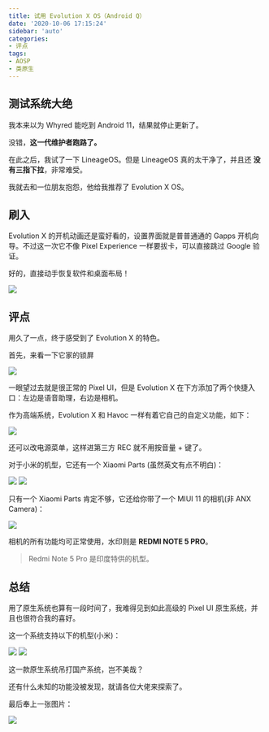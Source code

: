 ```yaml
---
title: 试用 Evolution X OS（Android Q）
date: '2020-10-06 17:15:24'
sidebar: 'auto'
categories:
- 评点
tags:
- AOSP
- 类原生
---
```


## 测试系统大绝

我本来以为 Whyred 能吃到 Android 11，结果就停止更新了。

没错，**这一代维护者跑路了。**

在此之后，我试了一下 LineageOS。但是 LineageOS 真的太干净了，并且还 **没有三指下拉**，非常难受。

我就去和一位朋友抱怨，他给我推荐了 Evolution X OS。

## 刷入

Evolution X 的开机动画还是蛮好看的，设置界面就是普普通通的 Gapps 开机向导。不过这一次它不像 Pixel Experience 一样要拔卡，可以直接跳过 Google 验证。

好的，直接动手恢复软件和桌面布局！

<img src="https://cdn.jsdelivr.net/gh/Restent/Restent-Blog-Service/Posts/01/02.png">

## 评点

用久了一点，终于感受到了 Evolution X 的特色。

首先，来看一下它家的锁屏

<img src="https://cdn.jsdelivr.net/gh/Restent/Restent-Blog-Service/Posts/01/03.png">

一眼望过去就是很正常的 Pixel UI，但是 Evolution X 在下方添加了两个快捷入口：左边是语音助理，右边是相机。

作为高端系统，Evolution X 和 Havoc 一样有着它自己的自定义功能，如下：

<img src="https://cdn.jsdelivr.net/gh/Restent/Restent-Blog-Service/Posts/01/04.png">

还可以改电源菜单，这样进第三方 REC 就不用按音量 + 键了。

对于小米的机型，它还有一个 Xiaomi Parts (虽然英文有点不明白)：

<img src="https://cdn.jsdelivr.net/gh/Restent/Restent-Blog-Service/Posts/01/06.png">

<img src="https://cdn.jsdelivr.net/gh/Restent/Restent-Blog-Service/Posts/01/07.png">

只有一个 Xiaomi Parts 肯定不够，它还给你带了一个 MIUI 11 的相机(非 ANX Camera)：

<img src="https://cdn.jsdelivr.net/gh/Restent/Restent-Blog-Service/Posts/01/08.png">

相机的所有功能均可正常使用，水印则是 **REDMI NOTE 5 PRO**。

> Redmi Note 5 Pro 是印度特供的机型。

## 总结

用了原生系统也算有一段时间了，我难得见到如此高级的 Pixel UI 原生系统，并且也很符合我的喜好。

这一个系统支持以下的机型(小米)：

<img src="https://cdn.jsdelivr.net/gh/Restent/Restent-Blog-Service/Posts/01/09.jpg">

<img src="https://cdn.jsdelivr.net/gh/Restent/Restent-Blog-Service/Posts/01/10.jpg">

这一款原生系统吊打国产系统，岂不美哉？

还有什么未知的功能没被发现，就请各位大佬来探索了。

最后奉上一张图片：

<img src="https://cdn.jsdelivr.net/gh/Restent/Restent-Blog-Service/Posts/01/11.jpg">